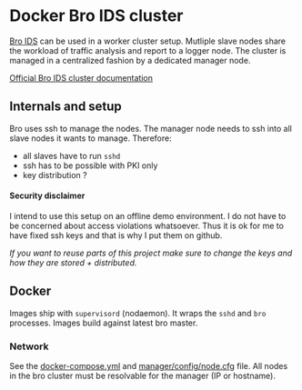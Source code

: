# Docker Bro IDS cluster

[Bro IDS](https://www.bro.org/index.html) can be used in a worker cluster setup. Mutliple slave nodes share the workload of traffic analysis and report to a logger node. The cluster is managed in a centralized fashion by a dedicated manager node.

[Official Bro IDS cluster documentation](https://www.bro.org/sphinx/cluster/index.html)

## Internals and setup

Bro uses ssh to manage the nodes. The manager node needs to ssh into all slave nodes it wants to manage. Therefore:

- all slaves have to run `sshd`
- ssh has to be possible with PKI only
- key distribution ?

#### Security disclaimer

I intend to use this setup on an offline demo environment. I do not have to be concerned about access violations whatsoever. Thus it is ok for me to have fixed ssh keys and that is why I put them on github.

*If you want to reuse parts of this project make sure to change the keys and how they are stored + distributed.*

## Docker

Images ship with `supervisord` (nodaemon). It wraps the `sshd` and `bro` processes. Images build against latest bro master.

### Network

See the [docker-compose.yml](docker-compose.yml) and [manager/config/node.cfg](manager/config/node.cfg) file. All nodes in the bro cluster must be resolvable for the manager (IP or hostname). 